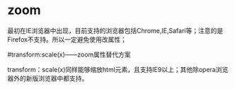 # zoom
最初在IE浏览器中出现，目前支持的浏览器包括Chrome,IE,Safari等；注意的是Firefox不支持。所以一定避免使用改属性；


#transform:scale(x)——zoom属性替代方案

transform：scale(x)同样能够缩放html元素，且支持IE9以上；其他除opera浏览器外的新版浏览器中都支持。

